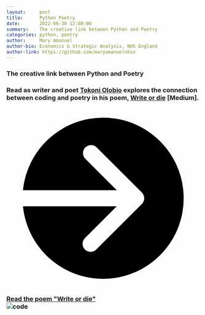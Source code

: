 ```yaml
---
layout:     post
title:      Python Poetry
date:       2022-06-30 12:00:00
summary:    The creative link between Python and Poetry
categories: python, poetry
author:     Mary Amanuel
author-bio: Economics & Strategic Analysis, NHS England
author-link: https://github.com/maryamanuelnhsx
---
```


<h3>The creative link between Python and Poetry<h3>
Read as writer and poet <a href="https://www.linkedin.com/in/tokoni-olobio-633a0875/">Tokoni Olobio</a> explores the connection between coding and poetry in his poem, <a href="https://olobiotokoni.medium.com/write-or-die-fc8a081508b1">Write or die</a> [Medium].

<div class="nhsuk-action-link">
    <a class="nhsuk-action-link__link" href="https://olobiotokoni.medium.com/write-or-die-fc8a081508b1">
        <svg class="nhsuk-icon nhsuk-icon__arrow-right-circle" xmlns="http://www.w3.org/2000/svg" viewBox="0 0 24 24" aria-hidden="true">
            <path d="M0 0h24v24H0z" fill="none"></path>
            <path d="M12 2a10 10 0 0 0-9.95 9h11.64L9.74 7.05a1 1 0 0 1 1.41-1.41l5.66 5.65a1 1 0 0 1 0 1.42l-5.66 5.65a1 1 0 0 1-1.41 0 1 1 0 0 1 0-1.41L13.69 13H2.05A10 10 0 1 0 12 2z"></path>
        </svg>
        <span class="nhsuk-action-link__text">Read the poem "Write or die"</span>
    </a>
</div>

<div class="nhsuk-card">
    <img alt="code" class="nhsuk-card__img" src="https://miro.medium.com/max/1400/1*oINHs75Ju4oL6W9HsnxdIQ.jpeg" />
</div>